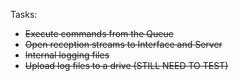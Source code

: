 Tasks:
<ul>
  <li><s>Execute commands from the Queue</s></li>
  <li><s>Open reception streams to Interface and Server</s></li>
  <li><s>Internal logging files</s></li>
  <li><s>Upload log files to a drive (STILL NEED TO TEST)</s></li>
</ul>
